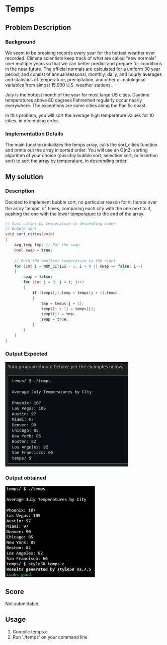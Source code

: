 # Temps

## Problem Description

### Background

We seem to be breaking records every year for the hottest weather ever recorded. Climate scientists keep track of what are called “new normals” over multiple years so that we can better predict and prepare for conditions in the near future. The official normals are calculated for a uniform 30 year period, and consist of annual/seasonal, monthly, daily, and hourly averages and statistics of temperature, precipitation, and other climatological variables from almost 15,000 U.S. weather stations.

July is the hottest month of the year for most large US cities. Daytime temperatures above 80 degrees Fahrenheit regularly occur nearly everywhere. The exceptions are some cities along the Pacific coast.

In this problem, you will sort the average high temperature values for 10 cities, in decending order.


### Implementation Details

The main function initializes the temps array, calls the sort_cities function and prints out the array in sorted order. You will use an O(n2) sorting algorithm of your choice (possibly bubble sort, selection sort, or insertion sort) to sort the array by temperature, in descending order.

## My solution

### Description

Decided to implement bubble sort, no particular reason for it. Iterate over the array 'temps' $n^2$ times, comparing each city with the one next to it, pushing the one with the lower temperature to the end of the array.

```c
// Sort cities by temperature in descending order
// Bubble sort
void sort_cities(void)
{
    avg_temp tmp; // For the swap
    bool swap = true;

    // Push the smallest temperature to the right
    for (int i = NUM_CITIES - 1; i > 0 || swap == false; i--)
    {
        swap = false;
        for (int j = 0; j < i; j++)
        {
            if (temps[j].temp < temps[j + 1].temp)
            {
                tmp = temps[j + 1];
                temps[j + 1] = temps[j];
                temps[j] = tmp;
                swap = true;
            }
        }
    }
}
```

### Output Expected

![Output expected](./Resources/OutputExpected.png)

### Output obtained

![Output obtained](./Resources/OutputObtained.png)

## Score

Not submittable.

## Usage

1. Compile temps.c
2. Run './temps' on your command line